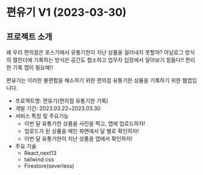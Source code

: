 # 편유기 V1 (2023-03-30)
## 프로젝트 소개
왜 우리 편의점은 포스기에서 유통기한이 지난 상품을 걸러내지 못할까?
아날로그 방식의 캘린더에 기록하는 방식은 공간도 협소하고 업무자 입장에서 알아보기 힘들다!!
편리한 기록 앱이 필요해!!

편유기는 이러한 불편함을 해소하기 위한 편의점 유통기한 상품을 기록하기 위한 웹앱입니다.

* 프로젝트명: 편유기(편의점 유통기한 기록)
* 개발 기간: 2023.03.22~2023.03.30
* 서비스 특징 및 주요기능
  - 이번 달 유통기한 상품을 사진을 찍고, 앱에 업로드하자!
  - 업로드가 된 상품을 메인 화면에서 달 별로 확인하자!
  - 이번 달 유통기한이 지난 상품을 앱에서 확인하자!
* 주요 기술
  - React,next13
  - tailwind css
  - Firestore(severless)
